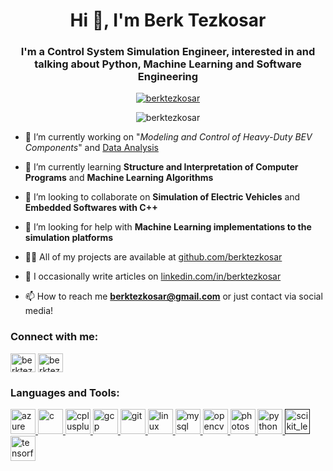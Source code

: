<h1 align="center">Hi 👋, I'm Berk Tezkosar</h1>
<h3 align="center">I'm a Control System Simulation Engineer, interested in and talking about Python, Machine Learning and Software Engineering</h3>
<p align="center"> <a href="https://twitter.com/berktezkosar" target="blank"><img src="https://img.shields.io/twitter/follow/berktezkosar?logo=twitter&style=for-the-badge" alt="berktezkosar" /></a> </p>

<p align="center"> <img src="https://komarev.com/ghpvc/?username=berktezkosar&label=Profile%20views&color=0e75b6&style=flat" alt="berktezkosar" /> </p>

- 🔭 I’m currently working on "*Modeling and Control of Heavy-Duty BEV Components*" and [Data Analysis](https://github.com/berktezkosar/Udacity-Data-Analyst-Nanodegree)

- 🌱 I’m currently learning **Structure and Interpretation of Computer Programs** and **Machine Learning Algorithms**

- 👯 I’m looking to collaborate on **Simulation of Electric Vehicles** and **Embedded Softwares with C++**

- 🤝 I’m looking for help with **Machine Learning implementations to the simulation platforms**

- 👨‍💻 All of my projects are available at [github.com/berktezkosar](github.com/berktezkosar)

- 📝 I occasionally write articles on [linkedin.com/in/berktezkosar](linkedin.com/in/berktezkosar)

- 📫 How to reach me **berktezkosar@gmail.com** or just contact via social media!

<p align="left">
<h3 align="left">Connect with me:</h3>
<a href="https://twitter.com/berktezkosar" target="blank"><img align="center" src="https://cdn.jsdelivr.net/npm/simple-icons@3.0.1/icons/twitter.svg" alt="berktezkosar" height="30" width="40" /></a>
<a href="https://linkedin.com/in/berktezkosar" target="blank"><img align="center" src="https://cdn.jsdelivr.net/npm/simple-icons@3.0.1/icons/linkedin.svg" alt="berktezkosar" height="30" width="40" /></a>
</p>

<h3 align="left">Languages and Tools:</h3>
<p align="left"> <a href="https://azure.microsoft.com/en-in/" target="_blank"> <img src="https://www.vectorlogo.zone/logos/microsoft_azure/microsoft_azure-icon.svg" alt="azure" width="40" height="40"/> </a> <a href="https://www.cprogramming.com/" target="_blank"> <img src="https://devicons.github.io/devicon/devicon.git/icons/c/c-original.svg" alt="c" width="40" height="40"/> </a> <a href="https://www.w3schools.com/cpp/" target="_blank"> <img src="https://devicons.github.io/devicon/devicon.git/icons/cplusplus/cplusplus-original.svg" alt="cplusplus" width="40" height="40"/> </a> <a href="https://cloud.google.com" target="_blank"> <img src="https://www.vectorlogo.zone/logos/google_cloud/google_cloud-icon.svg" alt="gcp" width="40" height="40"/> </a> <a href="https://git-scm.com/" target="_blank"> <img src="https://www.vectorlogo.zone/logos/git-scm/git-scm-icon.svg" alt="git" width="40" height="40"/> </a> <a href="https://www.linux.org/" target="_blank"> <img src="https://devicons.github.io/devicon/devicon.git/icons/linux/linux-original.svg" alt="linux" width="40" height="40"/> </a> <a href="https://www.mysql.com/" target="_blank"> <img src="https://devicons.github.io/devicon/devicon.git/icons/mysql/mysql-original-wordmark.svg" alt="mysql" width="40" height="40"/> </a> <a href="https://opencv.org/" target="_blank"> <img src="https://www.vectorlogo.zone/logos/opencv/opencv-icon.svg" alt="opencv" width="40" height="40"/> </a> <a href="https://www.photoshop.com/en" target="_blank"> <img src="https://devicons.github.io/devicon/devicon.git/icons/photoshop/photoshop-plain.svg" alt="photoshop" width="40" height="40"/> </a> <a href="https://www.python.org" target="_blank"> <img src="https://devicons.github.io/devicon/devicon.git/icons/python/python-original.svg" alt="python" width="40" height="40"/> </a> <a href="" target="_blank"> <img src="https://upload.wikimedia.org/wikipedia/commons/0/05/Scikit_learn_logo_small.svg" alt="scikit_learn" width="40" height="40"/> </a> <a href="https://www.tensorflow.org" target="_blank"> <img src="https://www.vectorlogo.zone/logos/tensorflow/tensorflow-icon.svg" alt="tensorflow" width="40" height="40"/> </a> </p>

